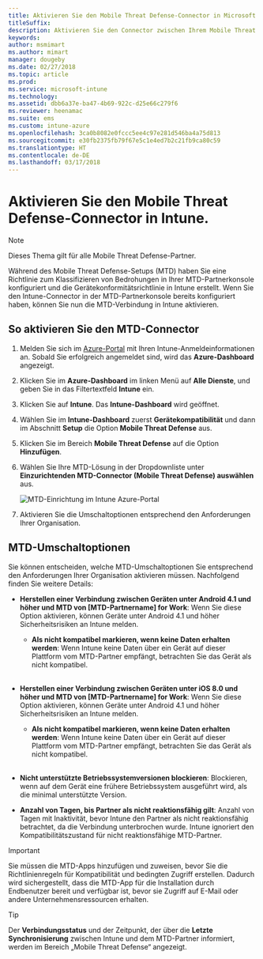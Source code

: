 ```yaml
---
title: Aktivieren Sie den Mobile Threat Defense-Connector in Microsoft Intune.
titleSuffix: 
description: Aktivieren Sie den Connector zwischen Ihrem Mobile Threat Defense-Partner (MTD) und Microsoft Intune.
keywords: 
author: msmimart
ms.author: mimart
manager: dougeby
ms.date: 02/27/2018
ms.topic: article
ms.prod: 
ms.service: microsoft-intune
ms.technology: 
ms.assetid: dbb6a37e-ba47-4b69-922c-d25e66c279f6
ms.reviewer: heenamac
ms.suite: ems
ms.custom: intune-azure
ms.openlocfilehash: 3ca0b8082e0fccc5ee4c97e281d546ba4a75d813
ms.sourcegitcommit: e30fb2375fb79f67e5c1e4ed7b2c21fb9ca80c59
ms.translationtype: HT
ms.contentlocale: de-DE
ms.lasthandoff: 03/17/2018
---
```

# <a name="enable-the-mobile-threat-defense-connector-in-intune"></a>Aktivieren Sie den Mobile Threat Defense-Connector in Intune.

> [!NOTE] 
> Dieses Thema gilt für alle Mobile Threat Defense-Partner.

Während des Mobile Threat Defense-Setups (MTD) haben Sie eine Richtlinie zum Klassifizieren von Bedrohungen in Ihrer MTD-Partnerkonsole konfiguriert und die Gerätekonformitätsrichtlinie in Intune erstellt. Wenn Sie den Intune-Connector in der MTD-Partnerkonsole bereits konfiguriert haben, können Sie nun die MTD-Verbindung in Intune aktivieren.

## <a name="to-enable-the-mtd-connector"></a>So aktivieren Sie den MTD-Connector

1. Melden Sie sich im [Azure-Portal](https://portal.azure.com) mit Ihren Intune-Anmeldeinformationen an. Sobald Sie erfolgreich angemeldet sind, wird das **Azure-Dashboard** angezeigt.

2. Klicken Sie im **Azure-Dashboard** im linken Menü auf **Alle Dienste**, und geben Sie in das Filtertextfeld **Intune** ein.

3. Klicken Sie auf **Intune**. Das **Intune-Dashboard** wird geöffnet.

4. Wählen Sie im **Intune-Dashboard** zuerst **Gerätekompatibilität** und dann im Abschnitt **Setup** die Option **Mobile Threat Defense** aus.

5. Klicken Sie im Bereich **Mobile Threat Defense** auf die Option **Hinzufügen**.

6. Wählen Sie Ihre MTD-Lösung in der Dropdownliste unter **Einzurichtenden MTD-Connector (Mobile Threat Defense) auswählen** aus.

    ![MTD-Einrichtung im Intune Azure-Portal](./media/enable-mtd-connector-1.png)

7. Aktivieren Sie die Umschaltoptionen entsprechend den Anforderungen Ihrer Organisation.

## <a name="mtd-toggle-options"></a>MTD-Umschaltoptionen

Sie können entscheiden, welche MTD-Umschaltoptionen Sie entsprechend den Anforderungen Ihrer Organisation aktivieren müssen. Nachfolgend finden Sie weitere Details:

- **Herstellen einer Verbindung zwischen Geräten unter Android 4.1 und höher und MTD von [MTD-Partnername] for Work**: Wenn Sie diese Option aktivieren, können Geräte unter Android 4.1 und höher Sicherheitsrisiken an Intune melden.
    - **Als nicht kompatibel markieren, wenn keine Daten erhalten werden**: Wenn Intune keine Daten über ein Gerät auf dieser Plattform vom MTD-Partner empfängt, betrachten Sie das Gerät als nicht kompatibel.
<br></br>
- **Herstellen einer Verbindung zwischen Geräten unter iOS 8.0 und höher und MTD von [MTD-Partnername] for Work**: Wenn Sie diese Option aktivieren, können Geräte unter Android 4.1 und höher Sicherheitsrisiken an Intune melden.
    - **Als nicht kompatibel markieren, wenn keine Daten erhalten werden**: Wenn Intune keine Daten über ein Gerät auf dieser Plattform vom MTD-Partner empfängt, betrachten Sie das Gerät als nicht kompatibel.
<br></br>
- **Nicht unterstützte Betriebssystemversionen blockieren**: Blockieren, wenn auf dem Gerät eine frühere Betriebssystem ausgeführt wird, als die minimal unterstützte Version.

- **Anzahl von Tagen, bis Partner als nicht reaktionsfähig gilt**: Anzahl von Tagen mit Inaktivität, bevor Intune den Partner als nicht reaktionsfähig betrachtet, da die Verbindung unterbrochen wurde. Intune ignoriert den Kompatibilitätszustand für nicht reaktionsfähige MTD-Partner.

> [!IMPORTANT] 
> Sie müssen die MTD-Apps hinzufügen und zuweisen, bevor Sie die Richtlinienregeln für Kompatibilität und bedingten Zugriff erstellen. Dadurch wird sichergestellt, dass die MTD-App für die Installation durch Endbenutzer bereit und verfügbar ist, bevor sie Zugriff auf E-Mail oder andere Unternehmensressourcen erhalten.

> [!TIP]
> Der **Verbindungsstatus** und der Zeitpunkt, der über die **Letzte Synchronisierung** zwischen Intune und dem MTD-Partner informiert, werden im Bereich „Mobile Threat Defense“ angezeigt.
